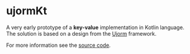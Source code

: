 # ujormKt

A very early prototype of a **key-value** implementation in Kotlin language.
The solution is based on a design from the [Ujorm](https://pponec.github.io/ujorm/www/index.html) framework.

For more information see the 
[source code](https://github.com/pponec/ujormKt/blob/main/src/main/java/org/ujorm/kotlin/CriterionDemo.kt).